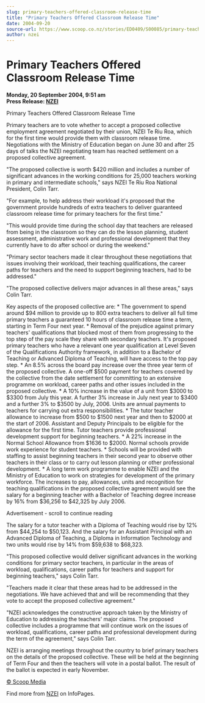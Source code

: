 ```yaml
---
slug: primary-teachers-offered-classroom-release-time
title: "Primary Teachers Offered Classroom Release Time"
date: 2004-09-20
source-url: https://www.scoop.co.nz/stories/ED0409/S00085/primary-teachers-offered-classroom-release-time.htm
author: nzei
---
```

Primary Teachers Offered Classroom Release Time
===============================================

**Monday, 20 September 2004, 9:51 am**  
**Press Release: [NZEI](https://info.scoop.co.nz/NZEI)**

Primary Teachers Offered Classroom Release Time

Primary teachers are to vote whether to accept a proposed collective employment agreement negotiated by their union, NZEI Te Riu Roa, which for the first time would provide them with classroom release time. Negotiations with the Ministry of Education began on June 30 and after 25 days of talks the NZEI negotiating team has reached settlement on a proposed collective agreement.

"The proposed collective is worth $420 million and includes a number of significant advances in the working conditions for 25,000 teachers working in primary and intermediate schools," says NZEI Te Riu Roa National President, Colin Tarr.

"For example, to help address their workload it's proposed that the government provide hundreds of extra teachers to deliver guaranteed classroom release time for primary teachers for the first time."

"This would provide time during the school day that teachers are released from being in the classroom so they can do the lesson planning, student assessment, administrative work and professional development that they currently have to do after school or during the weekend."

"Primary sector teachers made it clear throughout these negotiations that issues involving their workload, their teaching qualifications, the career paths for teachers and the need to support beginning teachers, had to be addressed."

"The proposed collective delivers major advances in all these areas," says Colin Tarr.

Key aspects of the proposed collective are: \* The government to spend around $94 million to provide up to 800 extra teachers to deliver all full time primary teachers a guaranteed 10 hours of classroom release time a term, starting in Term Four next year. \* Removal of the prejudice against primary teachers' qualifications that blocked most of them from progressing to the top step of the pay scale they share with secondary teachers. It's proposed primary teachers who have a relevant one year qualification at Level Seven of the Qualifications Authority framework, in addition to a Bachelor of Teaching or Advanced Diploma of Teaching, will have access to the top pay step. \* An 8.5% across the board pay increase over the three year term of the proposed collective. A one-off $500 payment for teachers covered by the collective from the date settlement for committing to an extensive programme on workload, career paths and other issues included in the proposed collective. \* A 10% increase in the value of a unit from $3000 to $3300 from July this year. A further 3% increase in July next year to $3400 and a further 3% to $3500 by July, 2006. Units are annual payments to teachers for carrying out extra responsibilities. \* The tutor teacher allowance to increase from $500 to $1500 next year and then to $2000 at the start of 2006. Assistant and Deputy Principals to be eligible for the allowance for the first time. Tutor teachers provide professional development support for beginning teachers. \* A 22% increase in the Normal School Allowance from $1636 to $2000. Normal schools provide work experience for student teachers. \* Schools will be provided with staffing to assist beginning teachers in their second year to observe other teachers in their class or to carry out lesson planning or other professional development. \* A long term work programme to enable NZEI and the Ministry of Education to work on strategies for development of the primary workforce. The increases to pay, allowances, units and recognition for teaching qualifications in the proposed collective agreement would see the salary for a beginning teacher with a Bachelor of Teaching degree increase by 16% from $36,256 to $42,325 by July 2006.

Advertisement - scroll to continue reading





The salary for a tutor teacher with a Diploma of Teaching would rise by 12% from $44,254 to $50,123. And the salary for an Assistant Principal with an Advanced Diploma of Teaching, a Diploma in Information Technology and two units would rise by 14% from $59,638 to $68,323.

"This proposed collective would deliver significant advances in the working conditions for primary sector teachers, in particular in the areas of workload, qualifications, career paths for teachers and support for beginning teachers," says Colin Tarr.

"Teachers made it clear that these areas had to be addressed in the negotiations. We have achieved that and will be recommending that they vote to accept the proposed collective agreement."

"NZEI acknowledges the constructive approach taken by the Ministry of Education to addressing the teachers' major claims. The proposed collective includes a programme that will continue work on the issues of workload, qualifications, career paths and professional development during the term of the agreement," says Colin Tarr.

NZEI is arranging meetings throughout the country to brief primary teachers on the details of the proposed collective. These will be held at the beginning of Term Four and then the teachers will vote in a postal ballot. The result of the ballot is expected in early November.

[© Scoop Media](http://www.scoop.co.nz/about/terms.html)

Find more from [NZEI](https://info.scoop.co.nz/NZEI) on InfoPages.